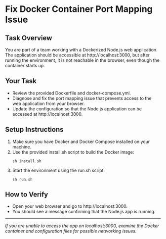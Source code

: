 # Fix Docker Container Port Mapping Issue

## Task Overview
You are part of a team working with a Dockerized Node.js web application. The application should be accessible at http://localhost:3000, but after running the environment, it is not reachable in the browser, even though the container starts up.

## Your Task
- Review the provided Dockerfile and docker-compose.yml.
- Diagnose and fix the port mapping issue that prevents access to the web application from your browser.
- Update the configuration so that the Node.js application can be accessed at http://localhost:3000.

## Setup Instructions
1. Make sure you have Docker and Docker Compose installed on your machine.
2. Use the provided install.sh script to build the Docker image:
   ```
   sh install.sh
   ```
3. Start the environment using the run.sh script:
   ```
   sh run.sh
   ```

## How to Verify
- Open your web browser and go to http://localhost:3000.
- You should see a message confirming that the Node.js app is running.

---

*If you are unable to access the app on localhost:3000, examine the Docker container and configuration files for possible networking issues.*
